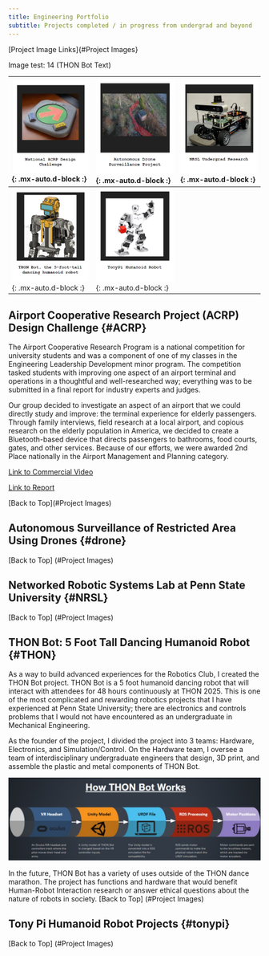 ```yaml
---
title: Engineering Portfolio
subtitle: Projects completed / in progress from undergrad and beyond
---
```


[Project Image Links]{#Project Images}

Image test: 14 (THON Bot Text)

| [![ACRP](/assets/png/acrp_link.png)](#ACRP){: .mx-auto.d-block :} | [![AstaZero](/assets/png/astazero_link.png)](#drone){: .mx-auto.d-block :} | [![NRSL](/assets/png/nrsl_link.png)](#NRSL){: .mx-auto.d-block :} |
| :------ |:--- | :--- |
| [![THON](/assets/png/thon_bot_link2.png)](#THON){: .mx-auto.d-block :} | [![TonyPi](/assets/png/tonypi_link.png)](#tonypi){: .mx-auto.d-block :} |

## Airport Cooperative Research Project (ACRP) Design Challenge {#ACRP}
The Airport Cooperative Research Program is a national competition for university students and was a component of one of my classes in the Engineering Leadership Development minor program. The competition tasked students with improving one aspect of an airport terminal and operations in a thoughtful and well-researched way; everything was to be submitted in a final report for industry experts and judges.  

Our group decided to investigate an aspect of an airport that we could directly study and improve: the terminal experience for elderly passengers. Through family interviews, field research at a local airport, and copious research on the elderly population in America, we decided to create a Bluetooth-based device that directs passengers to bathrooms, food courts, gates, and other services. Because of our efforts, we were awarded 2nd Place nationally in the Airport Management and Planning category.

[Link to Commercial Video](https://www.youtube.com/watch?v=CzLzuzDaduI) 

[Link to Report](https://williamkraus.files.wordpress.com/2021/10/l.e.n.d.-acrp-challenge-report.pdf)

[Back to Top](#Project Images)

## Autonomous Surveillance of Restricted Area Using Drones {#drone}
[Back to Top] (#Project Images)

## Networked Robotic Systems Lab at Penn State University {#NRSL}
[Back to Top] (#Project Images)

## THON Bot: 5 Foot Tall Dancing Humanoid Robot {#THON}
As a way to build advanced experiences for the Robotics Club, I created the THON Bot project. THON Bot is a 5 foot humanoid dancing robot that will interact with attendees for 48 hours continuously at THON  2025. This is one of the most complicated and rewarding robotics projects that I have experienced at Penn State University; there are electronics and controls problems that I would not have encountered as an undergraduate in Mechanical Engineering.

As the founder of the project, I divided the project into 3 teams: Hardware, Electronics, and Simulation/Control. On the Hardware team, I oversee a team of interdisciplinary undergraduate engineers that design, 3D print, and assemble the plastic and metal components of THON Bot.   

![THON Bot Diagram](/assets/png/thon_bot_diagram.png)

In the future, THON Bot has a variety of uses outside of the THON dance marathon. The project has functions and hardware that would benefit Human-Robot Interaction research or answer ethical questions about the nature of robots in society.
[Back to Top] (#Project Images)

## Tony Pi Humanoid Robot Projects {#tonypi}
[Back to Top] (#Project Images)
